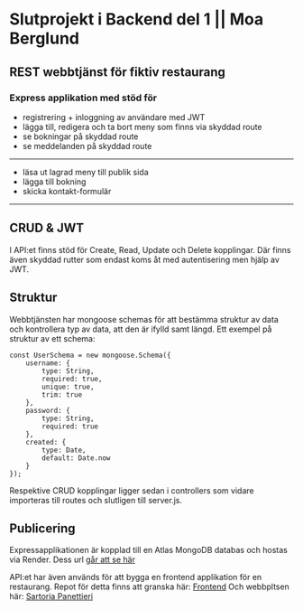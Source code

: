 # Slutprojekt i Backend del 1 || Moa Berglund

## REST webbtjänst för fiktiv restaurang
### Express applikation med stöd för
* registrering + inloggning av användare med JWT
* lägga till, redigera och ta bort meny som finns via skyddad route
* se bokningar på skyddad route
* se meddelanden på skyddad route
---
* läsa ut lagrad meny till publik sida
* lägga till bokning
* skicka kontakt-formulär
---

## CRUD & JWT
I API:et finns stöd för Create, Read, Update och Delete kopplingar.
Där finns även skyddad rutter som endast koms åt med autentisering men hjälp av JWT.

## Struktur
Webbtjänsten har mongoose schemas för att bestämma struktur av data och kontrollera typ av data, att den är ifylld samt längd. 
Ett exempel på struktur av ett schema:
```
const UserSchema = new mongoose.Schema({
    username: {
        type: String,
        required: true,
        unique: true,
        trim: true
    },
    password: {
        type: String,
        required: true
    },
    created: {
        type: Date,
        default: Date.now
    }
});
```

Respektive CRUD kopplingar ligger sedan i controllers som vidare importeras till routes och slutligen till server.js.

## Publicering
Expressapplikationen är kopplad till en Atlas MongoDB databas och hostas via Render.
Dess url [går att se här](https://b-project.onrender.com/api/)

API:et har även används för att bygga en frontend applikation för en restaurang.
Repot för detta finns att granska här: [Frontend](https://github.com/moaberglund/B-PROJECT-FRONTEND?tab=readme-ov-file)
Och webbpltsen här: [Sartoria Panettieri](https://pizzeriasartoria.netlify.app/)